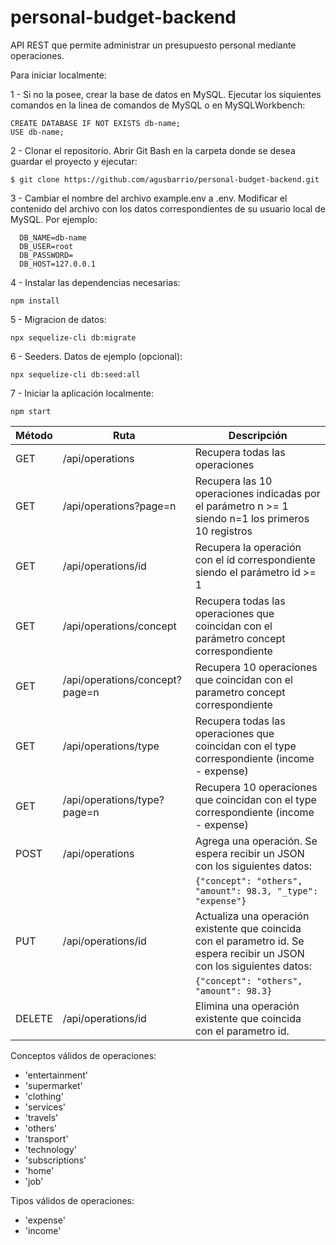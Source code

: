 # personal-budget-backend

API REST que permite administrar un presupuesto personal mediante operaciones.

Para iniciar localmente:

1 - Si no la posee, crear la base de datos en MySQL.
Ejecutar los siquientes comandos en la linea de comandos de MySQL o en MySQLWorkbench:

    CREATE DATABASE IF NOT EXISTS db-name;
    USE db-name;

2 - Clonar el repositorio.
Abrir Git Bash en la carpeta donde se desea guardar el proyecto y ejecutar:

    $ git clone https://github.com/agusbarrio/personal-budget-backend.git

3 - Cambiar el nombre del archivo example.env a .env. Modificar el contenido del archivo con los datos correspondientes de su usuario local de MySQL.
Por ejemplo:

      DB_NAME=db-name
      DB_USER=root
      DB_PASSWORD=
      DB_HOST=127.0.0.1

4 - Instalar las dependencias necesarias:

    npm install

5 - Migracion de datos:

    npx sequelize-cli db:migrate

6 - Seeders. Datos de ejemplo (opcional):

    npx sequelize-cli db:seed:all

7 - Iniciar la aplicación localmente:

    npm start

| Método | Ruta                           | Descripción                                                                                                             |
| ------ | ------------------------------ | ----------------------------------------------------------------------------------------------------------------------- |
| GET    | /api/operations                | Recupera todas las operaciones                                                                                          |
| GET    | /api/operations?page=n         | Recupera las 10 operaciones indicadas por el parámetro n >= 1 siendo n=1 los primeros 10 registros                      |
| GET    | /api/operations/id             | Recupera la operación con el id correspondiente siendo el parámetro id >= 1                                             |
| GET    | /api/operations/concept        | Recupera todas las operaciones que coincidan con el parámetro concept correspondiente                                   |
| GET    | /api/operations/concept?page=n | Recupera 10 operaciones que coincidan con el parametro concept correspondiente                                          |
| GET    | /api/operations/type           | Recupera todas las operaciones que coincidan con el type correspondiente (income - expense)                             |
| GET    | /api/operations/type?page=n    | Recupera 10 operaciones que coincidan con el type correspondiente (income - expense)                                    |
| POST   | /api/operations                | Agrega una operación. Se espera recibir un JSON con los siguientes datos:                                               |
|        |                                | `{"concept": "others", "amount": 98.3, "_type": "expense"}`                                                             |
| PUT    | /api/operations/id             | Actualiza una operación existente que coincida con el parametro id. Se espera recibir un JSON con los siguientes datos: |
|        |                                | `{"concept": "others", "amount": 98.3}`                                                                                 |
| DELETE | /api/operations/id             | Elimina una operación existente que coincida con el parametro id.                                                       |

Conceptos válidos de operaciones:

- 'entertainment'
- 'supermarket'
- 'clothing'
- 'services'
- 'travels'
- 'others'
- 'transport'
- 'technology'
- 'subscriptions'
- 'home'
- 'job'

Tipos válidos de operaciones:

- 'expense'
- 'income'
